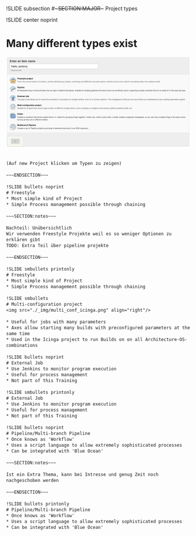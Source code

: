 !SLIDE subsection
#~~~SECTION:MAJOR~~~ Project types

!SLIDE center noprint
# Many different types exist

<img src="./_img/project_typesv2.png" alt="Default Projekte + einige Plugins" />

~~~SECTION:notes~~~

(Auf new Project klicken um Typen zu zeigen)

~~~ENDSECTION~~~

!SLIDE bullets noprint
# Freestyle
* Most simple kind of Project
* Simple Process management possible through chaining

~~~SECTION:notes~~~

Nachteil: Unübersichtlich
Wir verwenden Freestyle Projekte weil es so weniger Optionen zu erklären gibt
TODO: Extra Teil über pipeline projekte

~~~ENDSECTION~~~

!SLIDE smbullets printonly
# Freestyle
* Most simple kind of Project
* Simple Process management possible through chaining

!SLIDE smbullets
# Multi-configuration project
<img src="./_img/multi_conf_icinga.png" align="right"/>

* Useful for jobs with many parameters
* Axes allow starting many builds with preconfigured parameters at the same time
* Used in the Icinga project to run Builds on on all Architecture-OS-combinations

!SLIDE bullets noprint
# External Job
* Use Jenkins to monitor program execution
* Useful for process management
* Not part of this Training

!SLIDE smbullets printonly
# External Job
* Use Jenkins to monitor program execution
* Useful for process management
* Not part of this Training

!SLIDE bullets noprint
# Pipeline/Multi-branch Pipeline
* Once knows as 'Workflow'
* Uses a script language to allow extremely sophisticated processes
* Can be integrated with 'Blue Ocean'

~~~SECTION:notes~~~

Ist ein Extra Thema, kann bei Intresse und genug Zeit noch nachgeschoben werden

~~~ENDSECTION~~~

!SLIDE bullets printonly
# Pipeline/Multi-branch Pipeline
* Once knows as 'Workflow'
* Uses a script language to allow extremely sophisticated processes
* Can be integrated with 'Blue Ocean'
